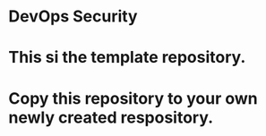 # DevOps Security
# This si the template repository.
# Copy this repository to your own newly created respository.
